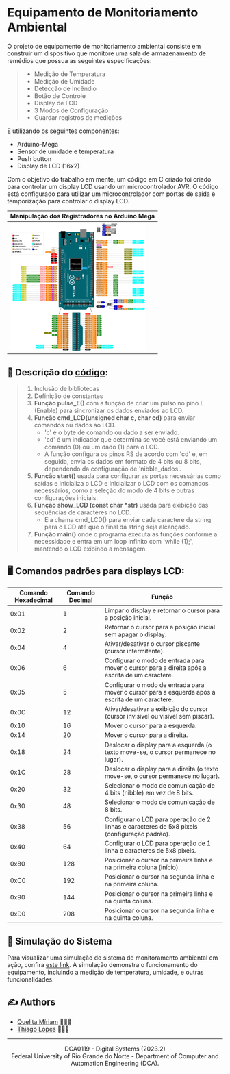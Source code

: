 # Equipamento de Monitoriamento Ambiental

O projeto de equipamento de monitoriamento ambiental consiste em construir um dispositivo que monitore uma sala de armazenamento de remédios que possua as seguintes especificações:

>- Medição de Temperatura
>- Medição de Umidade
>- Detecção de Incêndio
>- Botão de Controle
>- Display de LCD
>- 3 Modos de Configuração
>- Guardar registros de medições

E utilizando os seguintes componentes:

- Arduino-Mega
- Sensor de umidade e temperatura
- Push button
- Display de LCD (16x2)

Com o objetivo do trabalho em mente, um código em C criado foi criado para controlar um display LCD usando um microcontrolador AVR. O código está configurado para utilizar um microcontrolador com portas de saída e temporização para controlar o display LCD.

| Manipulação dos Registradores no Arduino Mega |
|-------------------------------|
|<img alt="Arduino-Mega-registers" src="assets/Arduino-Mega-Pinout-High-Res.jpg" height="300em"/>|


## 🤖 Descrição do [código](src/LCD/LCD.c):
>1. Inclusão de bibliotecas
>2. Definição de constantes
>3. **Função pulse_E()** com a função de criar um pulso no pino E (Enable) para sincronizar os dados enviados ao LCD.
>4. **Função cmd_LCD(unsigned char c, char cd)** para enviar comandos ou dados ao LCD.
>    - 'c' é o byte de comando ou dado a ser enviado.
>    - 'cd' é um indicador que determina se você está enviando um comando (0) ou um dado (1) para o LCD.
>    - A função configura os pinos RS de acordo com 'cd' e, em seguida, envia os dados em formato de 4 bits ou 8 bits, dependendo da configuração de 'nibble_dados'.
>5. **Função start()** usada para configurar as portas necessárias como saídas e inicializa o LCD e inicializar o LCD com os comandos necessários, como a seleção do modo de 4 bits e outras configurações iniciais.
>6. <b>Função show_LCD (const char *str)</b> usada para exibição das sequências de caracteres no LCD.
>    - Ela chama cmd_LCD() para enviar cada caractere da string para o LCD até que o final da string seja alcançado.
>7. **Função main()** onde o programa executa as funções conforme a necessidade e entra em um loop infinito com 'while (1);', mantendo o LCD exibindo a mensagem.

## 🖥️ Comandos padrões para displays LCD:

| Comando Hexadecimal | Comando Decimal | Função                                                                                                  |
|---------------------|-----------------|---------------------------------------------------------------------------------------------------------|
| 0x01                | 1               | Limpar o display e retornar o cursor para a posição inicial.                                           |
| 0x02                | 2               | Retornar o cursor para a posição inicial sem apagar o display.                                          |
| 0x04                | 4               | Ativar/desativar o cursor piscante (cursor intermitente).                                               |
| 0x06                | 6               | Configurar o modo de entrada para mover o cursor para a direita após a escrita de um caractere.       |
| 0x05                | 5               | Configurar o modo de entrada para mover o cursor para a esquerda após a escrita de um caractere.      |
| 0x0C                | 12              | Ativar/desativar a exibição do cursor (cursor invisível ou visível sem piscar).                         |
| 0x10                | 16              | Mover o cursor para a esquerda.                                                                         |
| 0x14                | 20              | Mover o cursor para a direita.                                                                         |
| 0x18                | 24              | Deslocar o display para a esquerda (o texto move-se, o cursor permanece no lugar).                    |
| 0x1C                | 28              | Deslocar o display para a direita (o texto move-se, o cursor permanece no lugar).                    |
| 0x20                | 32              | Selecionar o modo de comunicação de 4 bits (nibble) em vez de 8 bits.                                   |
| 0x30                | 48              | Selecionar o modo de comunicação de 8 bits.                                                             |
| 0x38                | 56              | Configurar o LCD para operação de 2 linhas e caracteres de 5x8 pixels (configuração padrão).           |
| 0x40                | 64              | Configurar o LCD para operação de 1 linha e caracteres de 5x8 pixels.                                  |
| 0x80                | 128             | Posicionar o cursor na primeira linha e na primeira coluna (início).                                   |
| 0xC0                | 192             | Posicionar o cursor na segunda linha e na primeira coluna.                                             |
| 0x90                | 144             | Posicionar o cursor na primeira linha e na quinta coluna.                                              |
| 0xD0                | 208             | Posicionar o cursor na segunda linha e na quinta coluna.                                               |

## 🚀 Simulação do Sistema

Para visualizar uma simulação do sistema de monitoramento ambiental em ação, confira [este link](https://www.loom.com/share/657320af3b4c44f0aaf78eeba94cd8a4?sid=b937ec63-254c-4ddb-9b63-85fcbb1e88e6). A simulação demonstra o funcionamento do equipamento, incluindo a medição de temperatura, umidade, e outras funcionalidades. 

## ✍️ Authors

- [Quelita Míriam](https://github.com/quelita2) 👩🏼‍💻
- [Thiago Lopes](https://github.com/thiagonasmto) 🧑🏼‍💻

---

<div align="center">
  DCA0119 - Digital Systems (2023.2) <br/>
  Federal University of Rio Grande do Norte - Department of Computer and Automation Engineering (DCA).
</div>
